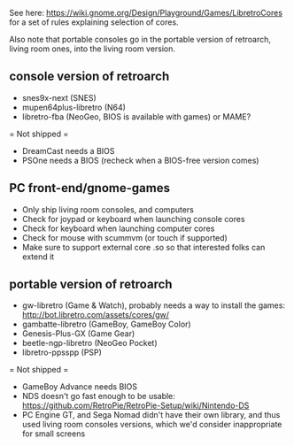 
See here:
https://wiki.gnome.org/Design/Playground/Games/LibretroCores
for a set of rules explaining selection of cores.

Also note that portable consoles go in the portable version of
retroarch, living room ones, into the living room version.

console version of retroarch
----------------------------

- snes9x-next (SNES)
- mupen64plus-libretro (N64)
- libretro-fba (NeoGeo, BIOS is available with games) or MAME?

= Not shipped =
- DreamCast needs a BIOS
- PSOne needs a BIOS (recheck when a BIOS-free version comes)

PC front-end/gnome-games
------------------------

- Only ship living room consoles, and computers
- Check for joypad or keyboard when launching console cores
- Check for keyboard when launching computer cores
- Check for mouse with scummvm (or touch if supported)
- Make sure to support external core .so so that interested folks can extend it

portable version of retroarch
-----------------------------

- gw-libretro (Game & Watch), probably needs a way to install the games: http://bot.libretro.com/assets/cores/gw/
- gambatte-libretro (GameBoy, GameBoy Color)
- Genesis-Plus-GX (Game Gear)
- beetle-ngp-libretro (NeoGeo Pocket)
- libretro-ppsspp (PSP)

= Not shipped =
- GameBoy Advance needs BIOS
- NDS doesn't go fast enough to be usable: https://github.com/RetroPie/RetroPie-Setup/wiki/Nintendo-DS
- PC Engine GT, and Sega Nomad didn't have their own library, and thus used living room consoles
  versions, which we'd consider inappropriate for small screens
